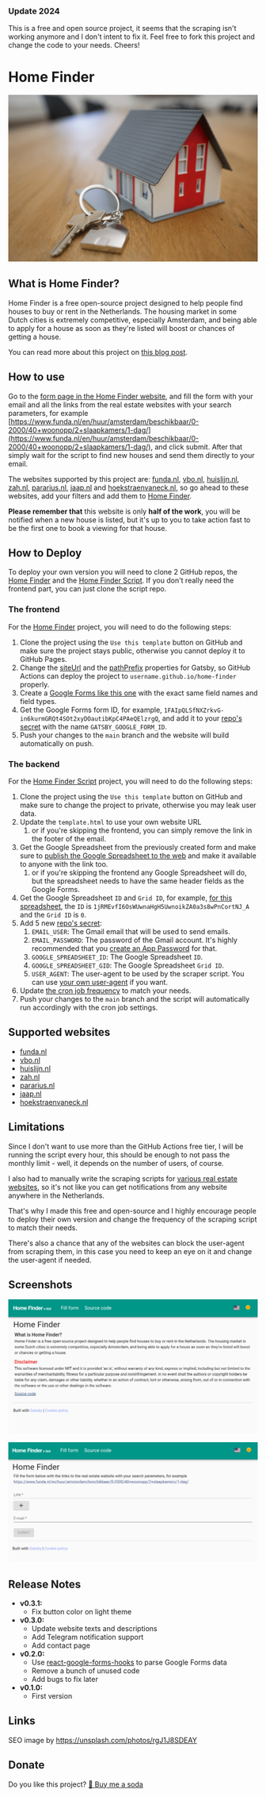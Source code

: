 ### Update 2024
This is a free and open source project, it seems that the scraping isn't working anymore and I don't intent to fix it. Feel free to fork this project and change the code to your needs. Cheers!

# Home Finder

![ScreenShot](https://raw.githubusercontent.com/WeRules/home-finder/main/content/assets/base_site_image.png)

## What is Home Finder?
Home Finder is a free open-source project designed to help people find houses to buy or rent in the Netherlands. The housing market in some Dutch cities is extremely competitive, especially Amsterdam, and being able to apply for a house as soon as they're listed will boost or chances of getting a house.

You can read more about this project on [this blog post](https://pablo.gg/en/blog/coding/creating-a-startup-with-github-actions-and-google-forms/).

## How to use
Go to the [form page in the Home Finder website](https://werules.github.io/home-finder/en/form), and fill the form with your email and all the links from the real estate websites with your search parameters, for example [https://www.funda.nl/en/huur/amsterdam/beschikbaar/0-2000/40+woonopp/2+slaapkamers/1-dag/](https://www.funda.nl/en/huur/amsterdam/beschikbaar/0-2000/40+woonopp/2+slaapkamers/1-dag/), and click submit. After that simply wait for the script to find new houses and send them directly to your email.

The websites supported by this project are: [funda.nl](https://funda.nl), [vbo.nl](https://vbo.nl), [huislijn.nl](https://huislijn.nl), [zah.nl](https://zah.nl), [pararius.nl](https://pararius.nl), [jaap.nl](https://jaap.nl) and [hoekstraenvaneck.nl](https://hoekstraenvaneck.nl), so go ahead to these websites, add your filters and add them to [Home Finder](https://werules.github.io/home-finder/en/).

**Please remember that** this website is only **half of the work**, you will be notified when a new house is listed, but it's up to you to take action fast to be the first one to book a viewing for that house.

## How to Deploy
To deploy your own version you will need to clone 2 GitHub repos, the [Home Finder](https://github.com/WeRules/home-finder) and the [Home Finder Script](https://github.com/WeRules/home-finder-script). If you don't really need the frontend part, you can just clone the script repo.

### The frontend
For the [Home Finder](https://github.com/WeRules/home-finder) project, you will need to do the following steps:

1. Clone the project using the `Use this template` button on GitHub and make sure the project stays public, otherwise you cannot deploy it to GitHub Pages.
2. Change the [siteUrl](https://github.com/WeRules/home-finder/blob/b79635bf04ed9161c425b37df0d95f5f80c9f449/gatsby-config.js#L13) and the [pathPrefix](https://github.com/WeRules/home-finder/blob/b79635bf04ed9161c425b37df0d95f5f80c9f449/gatsby-config.js#L6) properties for Gatsby, so GitHub Actions can deploy the project to `username.github.io/home-finder` properly.
3. Create a [Google Forms like this one](https://docs.google.com/forms/d/e/1FAIpQLSfNXZrkvG-in6kurmGRQt4SOt2xyDOautibKpC4PAeQElzrgQ/viewform) with the exact same field names and field types.
4. Get the Google Forms form ID, for example, `1FAIpQLSfNXZrkvG-in6kurmGRQt4SOt2xyDOautibKpC4PAeQElzrgQ`, and add it to your [repo's secret](https://docs.github.com/en/actions/reference/encrypted-secrets) with the name `GATSBY_GOOGLE_FORM_ID`.
5. Push your changes to the `main` branch and the website will build automatically on push.

### The backend
For the [Home Finder Script](https://github.com/WeRules/home-finder-script) project, you will need to do the following steps:

1. Clone the project using the `Use this template` button on GitHub and make sure to change the project to private, otherwise you may leak user data.
2. Update the `template.html` to use your own website URL
    1. or if you're skipping the frontend, you can simply remove the link in the footer of the email.
3. Get the Google Spreadsheet from the previously created form and make sure to [publish the Google Spreadsheet to the web](https://support.google.com/a/users/answer/9308870) and make it available to anyone with the link too.
    1. or if you're skipping the frontend any Google Spreadsheet will do, but the spreadsheet needs to have the same header fields as the Google Forms.
4. Get the Google Spreadsheet `ID` and `Grid ID`, for example, [for this spreadsheet](https://docs.google.com/spreadsheets/d/1jRMEvfI6OsWUwnaHgH5UwnoikZA0a3s8wPnCortNJ_A/edit#gid=0), the `ID` is `1jRMEvfI6OsWUwnaHgH5UwnoikZA0a3s8wPnCortNJ_A` and the `Grid ID` is `0`.
5. Add 5 new [repo's secret](https://docs.github.com/en/actions/reference/encrypted-secrets):
    1. `EMAIL_USER`: The Gmail email that will be used to send emails.
    2. `EMAIL_PASSWORD`: The password of the Gmail account. It's highly recommended that you [create an App Password](https://support.google.com/mail/answer/185833?hl=en-US) for that.
    3. `GOOGLE_SPREADSHEET_ID`: The Google Spreadsheet `ID`.
    4. `GOOGLE_SPREADSHEET_GID`: The Google Spreadsheet `Grid ID`.
    5. `USER_AGENT`: The user-agent to be used by the scraper script. You can use [your own user-agent](https://www.whatismybrowser.com/detect/what-is-my-user-agent/) if you want.
6. Update [the cron job frequency](https://github.com/WeRules/home-finder-script/blob/main/.github/workflows/run-task.yml#L5) to match your needs.
7. Push your changes to the `main` branch and the script will automatically run accordingly with the cron job settings.

## Supported websites
- [funda.nl](https://funda.nl)
- [vbo.nl](https://vbo.nl)
- [huislijn.nl](https://huislijn.nl)
- [zah.nl](https://zah.nl)
- [pararius.nl](https://pararius.nl)
- [jaap.nl](https://jaap.nl)
- [hoekstraenvaneck.nl](https://hoekstraenvaneck.nl)

## Limitations
Since I don't want to use more than the GitHub Actions free tier, I will be running the script every hour, this should be enough to not pass the monthly limit - well, it depends on the number of users, of course.

I also had to manually write the scraping scripts for [various real estate websites](https://github.com/WeRules/home-finder-script/blob/main/scraper.js#L133), so it's not like you can get notifications from any website anywhere in the Netherlands.

That's why I made this free and open-source and I highly encourage people to deploy their own version and change the frequency of the scraping script to match their needs.

There's also a chance that any of the websites can block the user-agent from scraping them, in this case you need to keep an eye on it and change the user-agent if needed.

## Screenshots
![ScreenShot](https://raw.githubusercontent.com/WeRules/home-finder/main/screenshots/screenshot_1.png)

![ScreenShot](https://raw.githubusercontent.com/WeRules/home-finder/main/screenshots/screenshot_2.png)

## Release Notes
- **v0.3.1:**
    - Fix button color on light theme
- **v0.3.0:**
    - Update website texts and descriptions
    - Add Telegram notification support
    - Add contact page
- **v0.2.0:**
    - Use [react-google-forms-hooks](https://github.com/francisconeves97/react-google-forms-hooks) to parse Google Forms data
    - Remove a bunch of unused code
    - Add bugs to fix later
- **v0.1.0:**
    - First version

## Links
SEO image by https://unsplash.com/photos/rgJ1J8SDEAY

## Donate
Do you like this project? [🥤 Buy me a soda](https://bunq.me/BuyMeASoda)

